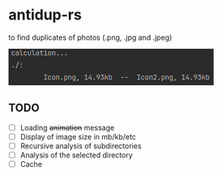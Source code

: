 # antidup-rs
to find duplicates of photos (.png, .jpg and .jpeg)

![](example.png)

## TODO
- [ ] Loading ~~animation~~ message
- [ ] Display of image size in mb/kb/etc
- [ ] Recursive analysis of subdirectories
- [ ] Analysis of the selected directory
- [ ] Cache
